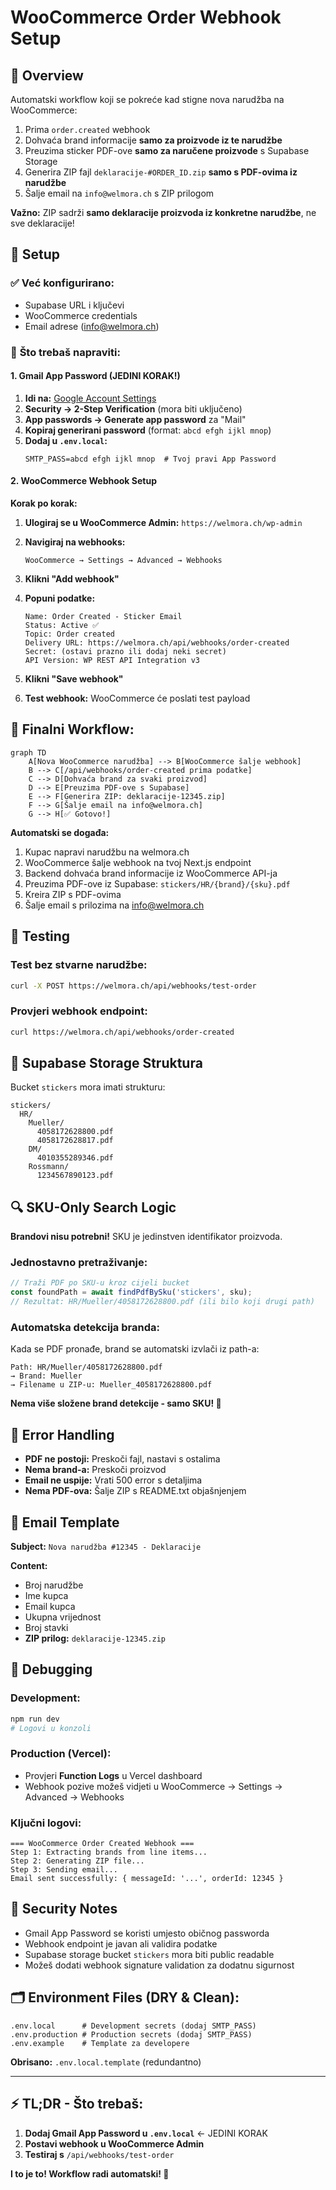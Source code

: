 # WooCommerce Order Webhook Setup

## 🎯 Overview

Automatski workflow koji se pokreće kad stigne nova narudžba na WooCommerce:

1. Prima `order.created` webhook
2. Dohvaća brand informacije **samo za proizvode iz te narudžbe**
3. Preuzima sticker PDF-ove **samo za naručene proizvode** s Supabase Storage
4. Generira ZIP fajl `deklaracije-#ORDER_ID.zip` **samo s PDF-ovima iz narudžbe**
5. Šalje email na `info@welmora.ch` s ZIP prilogom

**Važno:** ZIP sadrži **samo deklaracije proizvoda iz konkretne narudžbe**, ne sve deklaracije!

## 🔧 Setup

### ✅ **Već konfigurirano:**

- Supabase URL i ključevi
- WooCommerce credentials
- Email adrese (info@welmora.ch)

### 🔑 **Što trebaš napraviti:**

#### 1. Gmail App Password (JEDINI KORAK!)

1. **Idi na:** [Google Account Settings](https://myaccount.google.com/)
2. **Security → 2-Step Verification** (mora biti uključeno)
3. **App passwords → Generate app password** za "Mail"
4. **Kopiraj generirani password** (format: `abcd efgh ijkl mnop`)
5. **Dodaj u `.env.local`:**
   ```env
   SMTP_PASS=abcd efgh ijkl mnop  # Tvoj pravi App Password
   ```

#### 2. WooCommerce Webhook Setup

**Korak po korak:**

1. **Ulogiraj se u WooCommerce Admin:** `https://welmora.ch/wp-admin`

2. **Navigiraj na webhooks:**

   ```
   WooCommerce → Settings → Advanced → Webhooks
   ```

3. **Klikni "Add webhook"**

4. **Popuni podatke:**

   ```
   Name: Order Created - Sticker Email
   Status: Active ✅
   Topic: Order created
   Delivery URL: https://welmora.ch/api/webhooks/order-created
   Secret: (ostavi prazno ili dodaj neki secret)
   API Version: WP REST API Integration v3
   ```

5. **Klikni "Save webhook"**

6. **Test webhook:** WooCommerce će poslati test payload

## 🚀 **Finalni Workflow:**

```mermaid
graph TD
    A[Nova WooCommerce narudžba] --> B[WooCommerce šalje webhook]
    B --> C[/api/webhooks/order-created prima podatke]
    C --> D[Dohvaća brand za svaki proizvod]
    D --> E[Preuzima PDF-ove s Supabase]
    E --> F[Generira ZIP: deklaracije-12345.zip]
    F --> G[Šalje email na info@welmora.ch]
    G --> H[✅ Gotovo!]
```

**Automatski se događa:**

1. Kupac napravi narudžbu na welmora.ch
2. WooCommerce šalje webhook na tvoj Next.js endpoint
3. Backend dohvaća brand informacije iz WooCommerce API-ja
4. Preuzima PDF-ove iz Supabase: `stickers/HR/{brand}/{sku}.pdf`
5. Kreira ZIP s PDF-ovima
6. Šalje email s prilozima na info@welmora.ch

## 🧪 Testing

### Test bez stvarne narudžbe:

```bash
curl -X POST https://welmora.ch/api/webhooks/test-order
```

### Provjeri webhook endpoint:

```bash
curl https://welmora.ch/api/webhooks/order-created
```

## 📁 Supabase Storage Struktura

Bucket `stickers` mora imati strukturu:

```
stickers/
  HR/
    Mueller/
      4058172628800.pdf
      4058172628817.pdf
    DM/
      4010355289346.pdf
    Rossmann/
      1234567890123.pdf
```

## 🔍 SKU-Only Search Logic

**Brandovi nisu potrebni!** SKU je jedinstven identifikator proizvoda.

### **Jednostavno pretraživanje:**

```javascript
// Traži PDF po SKU-u kroz cijeli bucket
const foundPath = await findPdfBySku('stickers', sku);
// Rezultat: HR/Mueller/4058172628800.pdf (ili bilo koji drugi path)
```

### **Automatska detekcija branda:**

Kada se PDF pronađe, brand se automatski izvlači iz path-a:

```
Path: HR/Mueller/4058172628800.pdf
→ Brand: Mueller
→ Filename u ZIP-u: Mueller_4058172628800.pdf
```

**Nema više složene brand detekcije - samo SKU! 🎯**

## 🚨 Error Handling

- **PDF ne postoji:** Preskoči fajl, nastavi s ostalima
- **Nema brand-a:** Preskoči proizvod
- **Email ne uspije:** Vrati 500 error s detaljima
- **Nema PDF-ova:** Šalje ZIP s README.txt objašnjenjem

## 📧 Email Template

**Subject:** `Nova narudžba #12345 - Deklaracije`

**Content:**

- Broj narudžbe
- Ime kupca
- Email kupca
- Ukupna vrijednost
- Broj stavki
- **ZIP prilog:** `deklaracije-12345.zip`

## 🐛 Debugging

### Development:

```bash
npm run dev
# Logovi u konzoli
```

### Production (Vercel):

- Provjeri **Function Logs** u Vercel dashboard
- Webhook pozive možeš vidjeti u WooCommerce → Settings → Advanced → Webhooks

### Ključni logovi:

```
=== WooCommerce Order Created Webhook ===
Step 1: Extracting brands from line items...
Step 2: Generating ZIP file...
Step 3: Sending email...
Email sent successfully: { messageId: '...', orderId: 12345 }
```

## 🔐 Security Notes

- Gmail App Password se koristi umjesto običnog passworda
- Webhook endpoint je javan ali validira podatke
- Supabase storage bucket `stickers` mora biti public readable
- Možeš dodati webhook signature validation za dodatnu sigurnost

## 🗂️ **Environment Files (DRY & Clean):**

```
.env.local      # Development secrets (dodaj SMTP_PASS)
.env.production # Production secrets (dodaj SMTP_PASS)
.env.example    # Template za developere
```

**Obrisano:** `.env.local.template` (redundantno)

---

## ⚡ **TL;DR - Što trebaš:**

1. **Dodaj Gmail App Password u `.env.local`** ← JEDINI KORAK
2. **Postavi webhook u WooCommerce Admin**
3. **Testiraj s** `/api/webhooks/test-order`

**I to je to! Workflow radi automatski! 🚀**
